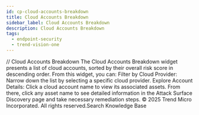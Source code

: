 ```yaml
---
id: cp-cloud-accounts-breakdown
title: Cloud Accounts Breakdown
sidebar_label: Cloud Accounts Breakdown
description: Cloud Accounts Breakdown
tags:
  - endpoint-security
  - trend-vision-one
---
```


/*<![CDATA[*/ $('#title').html($('meta[name=map-description]').attr('content')); /*]]>*/ Cloud Accounts Breakdown The Cloud Accounts Breakdown widget presents a list of cloud accounts, sorted by their overall risk score in descending order. From this widget, you can: Filter by Cloud Provider: Narrow down the list by selecting a specific cloud provider. Explore Account Details: Click a cloud account name to view its associated assets. From there, click any asset name to see detailed information in the Attack Surface Discovery page and take necessary remediation steps. © 2025 Trend Micro Incorporated. All rights reserved.Search Knowledge Base